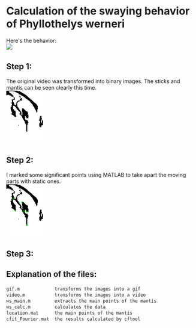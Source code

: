 Calculation of the swaying behavior of Phyllothelys werneri  
=
Here's the behavior:  
![](data/original.gif)  

Step 1:  
-
The original video was transformed into binary images. The sticks and mantis can be seen clearly this time.  
![](data/binary.gif)  

Step 2:  
-
I marked some significant points using MATLAB to take apart the moving parts with static ones.  
![](data/points.gif)

Step 3:
-

  
Explanation of the files:  
-
    gif.m             transforms the images into a gif  
    video.m           transforms the images into a video  
    ws_main.m         extracts the main points of the mantis  
    ws_calc.m         calculates the data  
    location.mat      the main points of the mantis  
    cfit_Fourier.mat  the results calculated by cftool  

